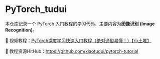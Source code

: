 # PyTorch_tudui

本仓库记录一个 PyTorch 入门教程的学习代码，主要内容为**图像识别 (Image Recognition)**。

🔗 视频教程：[PyTorch深度学习快速入门教程（绝对通俗易懂！）【小土堆】](https://www.bilibili.com/video/av74281036/?vd_source=025b578ef0a063a6344440b4a51cf0fe)

🔗 教程资源HitHub：https://github.com/xiaotudui/pytorch-tutorial

